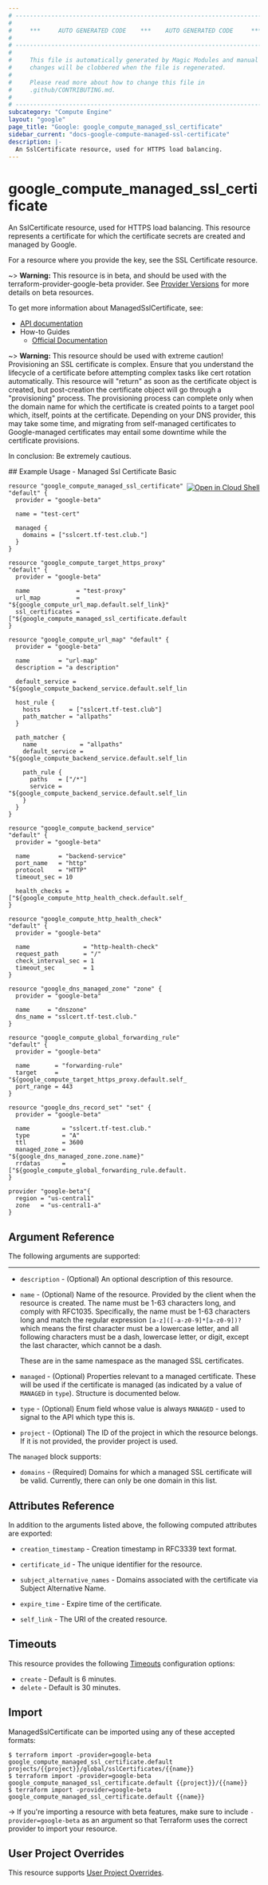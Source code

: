```yaml
---
# ----------------------------------------------------------------------------
#
#     ***     AUTO GENERATED CODE    ***    AUTO GENERATED CODE     ***
#
# ----------------------------------------------------------------------------
#
#     This file is automatically generated by Magic Modules and manual
#     changes will be clobbered when the file is regenerated.
#
#     Please read more about how to change this file in
#     .github/CONTRIBUTING.md.
#
# ----------------------------------------------------------------------------
subcategory: "Compute Engine"
layout: "google"
page_title: "Google: google_compute_managed_ssl_certificate"
sidebar_current: "docs-google-compute-managed-ssl-certificate"
description: |-
  An SslCertificate resource, used for HTTPS load balancing.
---
```


# google\_compute\_managed\_ssl\_certificate

An SslCertificate resource, used for HTTPS load balancing.  This resource
represents a certificate for which the certificate secrets are created and
managed by Google.

For a resource where you provide the key, see the
SSL Certificate resource.

~> **Warning:** This resource is in beta, and should be used with the terraform-provider-google-beta provider.
See [Provider Versions](https://terraform.io/docs/providers/google/guides/provider_versions.html) for more details on beta resources.

To get more information about ManagedSslCertificate, see:

* [API documentation](https://cloud.google.com/compute/docs/reference/rest/v1/sslCertificates)
* How-to Guides
    * [Official Documentation](https://cloud.google.com/load-balancing/docs/ssl-certificates)

~> **Warning:** This resource should be used with extreme caution!  Provisioning an SSL
certificate is complex.  Ensure that you understand the lifecycle of a
certificate before attempting complex tasks like cert rotation automatically.
This resource will "return" as soon as the certificate object is created,
but post-creation the certificate object will go through a "provisioning"
process.  The provisioning process can complete only when the domain name
for which the certificate is created points to a target pool which, itself,
points at the certificate.  Depending on your DNS provider, this may take
some time, and migrating from self-managed certificates to Google-managed
certificates may entail some downtime while the certificate provisions.

In conclusion: Be extremely cautious.

<div class = "oics-button" style="float: right; margin: 0 0 -15px">
  <a href="https://console.cloud.google.com/cloudshell/open?cloudshell_git_repo=https%3A%2F%2Fgithub.com%2Fterraform-google-modules%2Fdocs-examples.git&cloudshell_working_dir=managed_ssl_certificate_basic&cloudshell_image=gcr.io%2Fgraphite-cloud-shell-images%2Fterraform%3Alatest&open_in_editor=main.tf&cloudshell_print=.%2Fmotd&cloudshell_tutorial=.%2Ftutorial.md" target="_blank">
    <img alt="Open in Cloud Shell" src="//gstatic.com/cloudssh/images/open-btn.svg" style="max-height: 44px; margin: 32px auto; max-width: 100%;">
  </a>
</div>
## Example Usage - Managed Ssl Certificate Basic


```hcl
resource "google_compute_managed_ssl_certificate" "default" {
  provider = "google-beta"

  name = "test-cert"

  managed {
    domains = ["sslcert.tf-test.club."]
  }
}

resource "google_compute_target_https_proxy" "default" {
  provider = "google-beta"

  name             = "test-proxy"
  url_map          = "${google_compute_url_map.default.self_link}"
  ssl_certificates = ["${google_compute_managed_ssl_certificate.default.self_link}"]
}

resource "google_compute_url_map" "default" {
  provider = "google-beta"

  name        = "url-map"
  description = "a description"

  default_service = "${google_compute_backend_service.default.self_link}"

  host_rule {
    hosts        = ["sslcert.tf-test.club"]
    path_matcher = "allpaths"
  }

  path_matcher {
    name            = "allpaths"
    default_service = "${google_compute_backend_service.default.self_link}"

    path_rule {
      paths   = ["/*"]
      service = "${google_compute_backend_service.default.self_link}"
    }
  }
}

resource "google_compute_backend_service" "default" {
  provider = "google-beta"

  name        = "backend-service"
  port_name   = "http"
  protocol    = "HTTP"
  timeout_sec = 10

  health_checks = ["${google_compute_http_health_check.default.self_link}"]
}

resource "google_compute_http_health_check" "default" {
  provider = "google-beta"

  name               = "http-health-check"
  request_path       = "/"
  check_interval_sec = 1
  timeout_sec        = 1
}

resource "google_dns_managed_zone" "zone" {
  provider = "google-beta"

  name     = "dnszone"
  dns_name = "sslcert.tf-test.club."
}

resource "google_compute_global_forwarding_rule" "default" {
  provider = "google-beta"

  name       = "forwarding-rule"
  target     = "${google_compute_target_https_proxy.default.self_link}"
  port_range = 443
}

resource "google_dns_record_set" "set" {
  provider = "google-beta"

  name         = "sslcert.tf-test.club."
  type         = "A"
  ttl          = 3600
  managed_zone = "${google_dns_managed_zone.zone.name}"
  rrdatas      = ["${google_compute_global_forwarding_rule.default.ip_address}"]
}

provider "google-beta"{
  region = "us-central1"
  zone   = "us-central1-a"
}
```

## Argument Reference

The following arguments are supported:



- - -


* `description` -
  (Optional)
  An optional description of this resource.

* `name` -
  (Optional)
  Name of the resource. Provided by the client when the resource is
  created. The name must be 1-63 characters long, and comply with
  RFC1035. Specifically, the name must be 1-63 characters long and match
  the regular expression `[a-z]([-a-z0-9]*[a-z0-9])?` which means the
  first character must be a lowercase letter, and all following
  characters must be a dash, lowercase letter, or digit, except the last
  character, which cannot be a dash.

  These are in the same namespace as the managed SSL certificates.

* `managed` -
  (Optional)
  Properties relevant to a managed certificate.  These will be used if the
  certificate is managed (as indicated by a value of `MANAGED` in `type`).  Structure is documented below.

* `type` -
  (Optional)
  Enum field whose value is always `MANAGED` - used to signal to the API
  which type this is.

* `project` - (Optional) The ID of the project in which the resource belongs.
    If it is not provided, the provider project is used.


The `managed` block supports:

* `domains` -
  (Required)
  Domains for which a managed SSL certificate will be valid.  Currently,
  there can only be one domain in this list.

## Attributes Reference

In addition to the arguments listed above, the following computed attributes are exported:


* `creation_timestamp` -
  Creation timestamp in RFC3339 text format.

* `certificate_id` -
  The unique identifier for the resource.

* `subject_alternative_names` -
  Domains associated with the certificate via Subject Alternative Name.

* `expire_time` -
  Expire time of the certificate.
* `self_link` - The URI of the created resource.


## Timeouts

This resource provides the following
[Timeouts](/docs/configuration/resources.html#timeouts) configuration options:

- `create` - Default is 6 minutes.
- `delete` - Default is 30 minutes.

## Import

ManagedSslCertificate can be imported using any of these accepted formats:

```
$ terraform import -provider=google-beta google_compute_managed_ssl_certificate.default projects/{{project}}/global/sslCertificates/{{name}}
$ terraform import -provider=google-beta google_compute_managed_ssl_certificate.default {{project}}/{{name}}
$ terraform import -provider=google-beta google_compute_managed_ssl_certificate.default {{name}}
```

-> If you're importing a resource with beta features, make sure to include `-provider=google-beta`
as an argument so that Terraform uses the correct provider to import your resource.

## User Project Overrides

This resource supports [User Project Overrides](https://www.terraform.io/docs/providers/google/guides/provider_reference.html#user_project_override).
